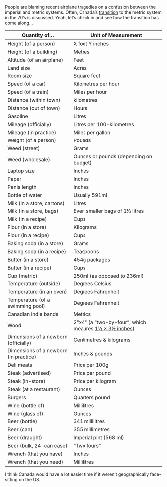 People are blaming recent airplane tragedies on a confusion between the imperial and metric systems. Often, Canada’s [transition](https://en.wikipedia.org/wiki/Metrication_in_Canada) to the metric system in the 70’s is discussed. Yeah, let’s check in and see how the transition has come along… 

| Quantity of…  | Unit of Measurement
| ------------- | -------------
| Height (of a person) | X foot Y inches
| Height (of a building) | Metres
| Altitude (of an airplane) | Feet
| Land size | Acres 
| Room size | Square feet
| Speed (of a car) | Kilometres per hour
| Speed (of a train) | Miles per hour
| Distance (within town) | kilometres
| Distance (out of town) | Hours
| Gasoline | Litres
| Mileage (officially) | Litres per 100-kilometres
| Mileage (in practice) | Miles per gallon
| Weight (of a person) | Pounds
| Weed (street) | Grams
| Weed (wholesale) | Ounces or pounds (depending on budget)
| Laptop size | Inches
| Paper | Inches
| Penis length | Inches
| Bottle of water | Usually 591ml
| Milk (in a store, cartons) | Litres
| Milk (in a store, bags) | Even smaller bags of 1⅓ litres
| Milk (in a recipe) | Cups
| Flour (in a store) | Kilograms
| Flour (in a recipe) | Cups
| Baking soda (in a store) | Grams
| Baking soda (in a recipe) | Teaspoons
| Butter (in a store) | 454g packages
| Butter (in a recipe) | Cups
| Cup (metric) | 250ml (as opposed to 236ml)
| Temperature (outside) | Degrees Celsius
| Temperature (in an oven) | Degrees Fahrenheit 
| Temperature (of a swimming pool) | Degrees Fahrenheit 
| Canadian indie bands | Metrics
| Wood | 2"x4" (a “two-by-four”, which meaures [1½ × 3½ inches](http://en.wikipedia.org/wiki/2x4))
| Dimensions of a newborn (officially) | Centimetres & kilograms
| Dimensions of a newborn (in practice) | Inches & pounds
| Deli meats | Price per 100g
| Steak (advertised) | Price per pound
| Steak (in-store) | Price per kilogram 
| Steak (at a restaurant) | Ounces
| Burgers | Quarters pound
| Wine (bottle of) | Millilitres
| Wine (glass of) | Ounces
| Beer (bottle) | 341 millilitres
| Beer (can) | 355 millimetres
| Beer (draught) | Imperial pint (568 ml)
| Beer (bulk, 24-can case) | “Two fours”
| Wrench (that you have) | Inches
| Wrench (that you need) | Millilitres

I think Canada would have a lot easier time if it weren’t geographically face-sitting on the US. 
